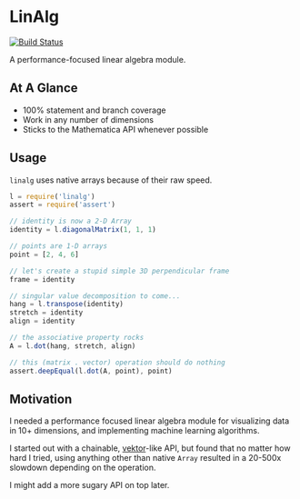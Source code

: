 # LinAlg

[![Build Status](https://travis-ci.org/ben-ng/linalg.svg?branch=master)](https://travis-ci.org/ben-ng/linalg)

A performance-focused linear algebra module.

## At A Glance

 * 100% statement and branch coverage
 * Work in any number of dimensions
 * Sticks to the Mathematica API whenever possible

## Usage

`linalg` uses native arrays because of their raw speed.

```javascript
l = require('linalg')
assert = require('assert')

// identity is now a 2-D Array
identity = l.diagonalMatrix(1, 1, 1)

// points are 1-D arrays
point = [2, 4, 6]

// let's create a stupid simple 3D perpendicular frame
frame = identity

// singular value decomposition to come...
hang = l.transpose(identity)
stretch = identity
align = identity

// the associative property rocks
A = l.dot(hang, stretch, align)

// this (matrix . vector) operation should do nothing
assert.deepEqual(l.dot(A, point), point)
```

## Motivation

I needed a performance focused linear algebra module for visualizing data in 10+ dimensions, and implementing machine learning algorithms.

I started out with a chainable, [vektor](https://www.npmjs.org/package/vektor)-like API, but found that no matter how hard I tried, using anything other than native `Array` resulted in a 20-500x slowdown depending on the operation.

I might add a more sugary API on top later.
